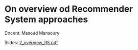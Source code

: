 # On overview od Recommender System approaches

Docent: Masoud Mansoury

<!-- College: [webcollege - externe link](https://webcolleges.uva.nl/Mediasite/Play/af60ff5c39f54562a7335e38418d64891d) -->

Slides: [2_overview_RS.pdf](2_overview_RS.pdf)
